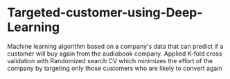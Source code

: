 # Targeted-customer-using-Deep-Learning
Machine learning algorithm based on a company's data that can predict if a customer will buy again from the audiobook company. Applied K-fold cross validation with Randomized search CV which minimizes the effort of the company by targeting only those customers who are likely to convert again
